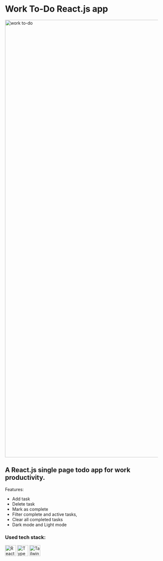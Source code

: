 # Work To-Do React.js app
<img width="1440" alt="work to-do" src="https://user-images.githubusercontent.com/48400770/229347765-f6390a8a-1905-4aac-ae45-d30cebe3d364.png">

## A React.js single page todo app for work productivity.
Features: 
- Add task
- Delete task
- Mark as complete
- Filter complete and active tasks, 
- Clear all completed tasks
- Dark mode and Light mode

### Used tech stack:
<p>
<a href="https://reactjs.org/" target="_blank" rel="noreferrer"><img src="https://raw.githubusercontent.com/danielcranney/readme-generator/main/public/icons/skills/react-colored.svg" width="36" height="36" alt="React" /></a>
<a href="https://www.typescriptlang.org/" target="_blank" rel="noreferrer"><img src="https://raw.githubusercontent.com/danielcranney/readme-generator/main/public/icons/skills/typescript-colored.svg" width="36" height="36" alt="TypeScript" /></a>
<a href="https://tailwindcss.com/" target="_blank" rel="noreferrer"><img src="https://raw.githubusercontent.com/danielcranney/readme-generator/main/public/icons/skills/tailwindcss-colored.svg" width="36" height="36" alt="TailwindCSS" /></a>
</p>

